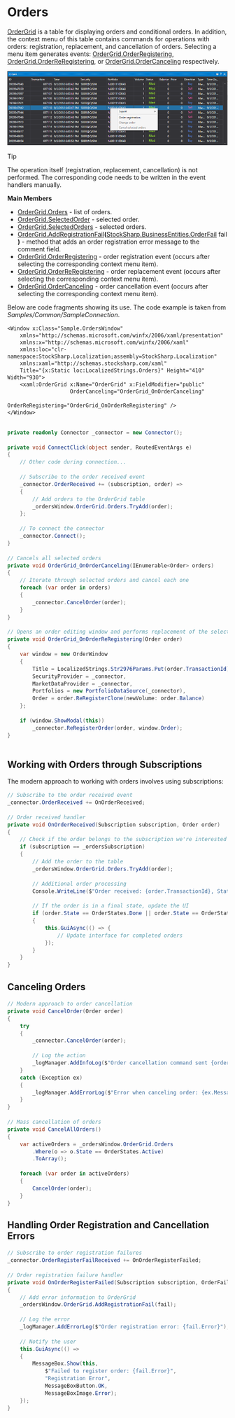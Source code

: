 # Orders

[OrderGrid](xref:StockSharp.Xaml.OrderGrid) is a table for displaying orders and conditional orders. In addition, the context menu of this table contains commands for operations with orders: registration, replacement, and cancellation of orders. Selecting a menu item generates events: [OrderGrid.OrderRegistering](xref:StockSharp.Xaml.OrderGrid.OrderRegistering), [OrderGrid.OrderReRegistering](xref:StockSharp.Xaml.OrderGrid.OrderReRegistering), or [OrderGrid.OrderCanceling](xref:StockSharp.Xaml.OrderGrid.OrderCanceling) respectively.

![GUI OrderGrid](../../../../images/gui_ordergrid.png)

> [!TIP]
> The operation itself (registration, replacement, cancellation) is not performed. The corresponding code needs to be written in the event handlers manually.

**Main Members**

- [OrderGrid.Orders](xref:StockSharp.Xaml.OrderGrid.Orders) - list of orders.
- [OrderGrid.SelectedOrder](xref:StockSharp.Xaml.OrderGrid.SelectedOrder) - selected order.
- [OrderGrid.SelectedOrders](xref:StockSharp.Xaml.OrderGrid.SelectedOrders) - selected orders.
- [OrderGrid.AddRegistrationFail](xref:StockSharp.Xaml.OrderGrid.AddRegistrationFail(StockSharp.BusinessEntities.OrderFail))**(**[StockSharp.BusinessEntities.OrderFail](xref:StockSharp.BusinessEntities.OrderFail) fail **)** - method that adds an order registration error message to the comment field.
- [OrderGrid.OrderRegistering](xref:StockSharp.Xaml.OrderGrid.OrderRegistering) - order registration event (occurs after selecting the corresponding context menu item).
- [OrderGrid.OrderReRegistering](xref:StockSharp.Xaml.OrderGrid.OrderReRegistering) - order replacement event (occurs after selecting the corresponding context menu item).
- [OrderGrid.OrderCanceling](xref:StockSharp.Xaml.OrderGrid.OrderCanceling) - order cancellation event (occurs after selecting the corresponding context menu item).

Below are code fragments showing its use. The code example is taken from *Samples/Common/SampleConnection*.

```xaml
<Window x:Class="Sample.OrdersWindow"
    xmlns="http://schemas.microsoft.com/winfx/2006/xaml/presentation"
    xmlns:x="http://schemas.microsoft.com/winfx/2006/xaml"
    xmlns:loc="clr-namespace:StockSharp.Localization;assembly=StockSharp.Localization"
    xmlns:xaml="http://schemas.stocksharp.com/xaml"
    Title="{x:Static loc:LocalizedStrings.Orders}" Height="410" Width="930">
    <xaml:OrderGrid x:Name="OrderGrid" x:FieldModifier="public" 
                    OrderCanceling="OrderGrid_OnOrderCanceling" 
                    OrderReRegistering="OrderGrid_OnOrderReRegistering" />
</Window>
	  				
```
```cs
private readonly Connector _connector = new Connector();

private void ConnectClick(object sender, RoutedEventArgs e)
{
    // Other code during connection...
    
    // Subscribe to the order received event
    _connector.OrderReceived += (subscription, order) => 
    {
        // Add orders to the OrderGrid table
        _ordersWindow.OrderGrid.Orders.TryAdd(order);
    };
    
    // To connect the connector
    _connector.Connect();
}
              	
// Cancels all selected orders
private void OrderGrid_OnOrderCanceling(IEnumerable<Order> orders)
{
    // Iterate through selected orders and cancel each one
    foreach (var order in orders)
    {
        _connector.CancelOrder(order);
    }
}

// Opens an order editing window and performs replacement of the selected order
private void OrderGrid_OnOrderReRegistering(Order order)
{
    var window = new OrderWindow
    {
        Title = LocalizedStrings.Str2976Params.Put(order.TransactionId),
        SecurityProvider = _connector,
        MarketDataProvider = _connector,
        Portfolios = new PortfolioDataSource(_connector),
        Order = order.ReRegisterClone(newVolume: order.Balance)
    };
    
    if (window.ShowModal(this))
        _connector.ReRegisterOrder(order, window.Order);
}
	  				
```

## Working with Orders through Subscriptions

The modern approach to working with orders involves using subscriptions:

```cs
// Subscribe to the order received event
_connector.OrderReceived += OnOrderReceived;

// Order received handler
private void OnOrderReceived(Subscription subscription, Order order)
{
    // Check if the order belongs to the subscription we're interested in
    if (subscription == _ordersSubscription)
    {
        // Add the order to the table
        _ordersWindow.OrderGrid.Orders.TryAdd(order);
        
        // Additional order processing
        Console.WriteLine($"Order received: {order.TransactionId}, Status: {order.State}");
        
        // If the order is in a final state, update the UI
        if (order.State == OrderStates.Done || order.State == OrderStates.Failed)
        {
            this.GuiAsync(() => {
                // Update interface for completed orders
            });
        }
    }
}
```

## Canceling Orders

```cs
// Modern approach to order cancellation
private void CancelOrder(Order order)
{
    try
    {
        _connector.CancelOrder(order);
        
        // Log the action
        _logManager.AddInfoLog($"Order cancellation command sent {order.TransactionId}");
    }
    catch (Exception ex)
    {
        _logManager.AddErrorLog($"Error when canceling order: {ex.Message}");
    }
}

// Mass cancellation of orders
private void CancelAllOrders()
{
    var activeOrders = _ordersWindow.OrderGrid.Orders
        .Where(o => o.State == OrderStates.Active)
        .ToArray();
        
    foreach (var order in activeOrders)
    {
        CancelOrder(order);
    }
}
```

## Handling Order Registration and Cancellation Errors

```cs
// Subscribe to order registration failures
_connector.OrderRegisterFailReceived += OnOrderRegisterFailed;

// Order registration failure handler
private void OnOrderRegisterFailed(Subscription subscription, OrderFail fail)
{
    // Add error information to OrderGrid
    _ordersWindow.OrderGrid.AddRegistrationFail(fail);
    
    // Log the error
    _logManager.AddErrorLog($"Order registration error: {fail.Error}");
    
    // Notify the user
    this.GuiAsync(() => 
    {
        MessageBox.Show(this, 
            $"Failed to register order: {fail.Error}", 
            "Registration Error", 
            MessageBoxButton.OK, 
            MessageBoxImage.Error);
    });
}
```
